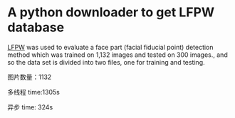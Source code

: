 # A python downloader to get LFPW database
[LFPW](http://neerajkumar.org/databases/lfpw/) was used to evaluate a face part (facial fiducial point) detection method 
which was trained on 1,132 images and tested on 300 images.,
and so the data set is divided into two files, one for training and testing. 

图片数量：1132

多线程 time:1305s 

异步 time: 324s



